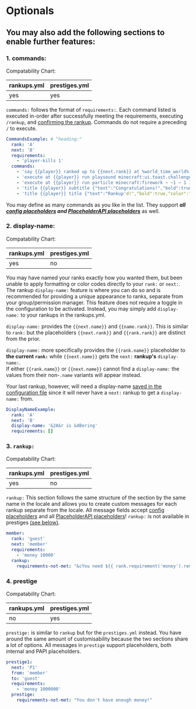 # Optionals
## You may also add the following sections to enable further features:
### 1. commands:
Compatability Chart:

rankups.yml | prestiges.yml
--- | ---
yes | yes

`commands:` follows the format of `requirements:`. Each command listed is executed in-order after successfully meeting the requirements, executing `/rankup`, and [confirming the rankup](https://github.com/okx-code/Rankup3/blob/master/src/main/resources/config.yml#L51). Commands do not require a preceding `/` to execute. 
```yaml
CommandsExample: # "heading:"
  rank: 'A'
  next: 'B'
  requirements:
    - 'player-kills 1'
  commands:
    - 'say {{player}} ranked up to {{next.rank}} at %world_time_world% in world: %world_name_world%' # requires PAPI and /papi ecloud download world
    - 'execute at {{player}} run playsound minecraft:ui.toast.challenge_complete player {{player}} ~ ~ ~' # plays a sound for the player
    - 'execute at {{player}} run particle minecraft:firework ~ ~1 ~ 1 1 1 0 30 normal' # makes a firework particle cloud on the player
    - 'title {{player}} subtitle {"text":"Congratulations!","bold":true,"color":"aqua"}' # adds a subtitle to the player's screen
    - 'title {{player}} title {"text":"Rankup'd!","bold":true,"color":"light_purple"}' # adds a title to the player's screen
```  
You may define as many commands as you like in the list. They support ***all [config placeholders](../Core-Files//Config-Placeholders.md) and [PlaceholderAPI placeholders](https://github.com/PlaceholderAPI/PlaceholderAPI/wiki/Placeholders)*** as well.
### 2. display-name:
Compatability Chart:

rankups.yml | prestiges.yml
--- | ---
yes | no

You may have named your ranks exactly how you wanted them, but been unable to apply formatting or color codes directly to your `rank:` or `next:`.  
The rankup `display-name:` feature is where you can do so and is recommended for providing a unique appearance to ranks, separate from your group/permission manager. This feature does not require a toggle in the configuration to be activated. Instead, you may simply add `display-name:` to your rankups in the rankups.yml.
 
`display-name:` provides the `{{next.name}}` and `{{name.rank}}`. This is similar to `rank:` but the placeholders `{{next.rank}}` and `{{rank.rank}}` are distinct from the prior.  

`display-name:` more specifically provides the `{{rank.name}}` placeholder to **the current `rank:`** while `{{next.name}}` gets the `next:` **rankup's** `display-name:`.  
If either `{{rank.name}}` or `{{next.name}}` cannot find a `display-name:` the values from their non-`.name` variants will appear instead.

Your last rankup, however, will need a display-name [saved in the configuration file](https://github.com/okx-code/Rankup3/blob/master/src/main/resources/config.yml#L96) since it will never have a `next:` rankup to get a `display-name:` from.     
```yaml
DisplayNameExample:
  rank: 'A'
  next: 'B'
  display-name: '&2A&r is &4Boring'
  requirements: []
```

### 3. `rankup:`
Compatability Chart:

rankups.yml | prestiges.yml
--- | ---
yes | no

`rankup:` This section follows the same structure of the section by the same name in the locale and allows you to create custom messages for each rankup separate from the locale. All message fields accept [config placeholders](../Core-Files/Config-Placeholders.md) and all [PlaceholderAPI placeholders](https://github.com/PlaceholderAPI/PlaceholderAPI/wiki/Placeholders)! `rankup:` is not available in prestiges [(see below)](./How-to-prestiges.yml.md#message-me).  
```yaml
member:
  rank: 'guest'
  next: 'member'
  requirements:
    - 'money 10000'
  rankup:
    requirements-not-met: "&cYou need ${{ rank.requirement('money').remaining | money }} more money to rankup."
```

### 4. prestige
Compatability Chart:

rankups.yml | prestiges.yml
--- | ---
no | yes

`prestige:` is similar to `rankup` but for the `prestiges.yml` instead. You have around the same amount of customisability because the two sections share a lot of options. All messages in `prestige` support placeholders, both internal and PAPI placeholders.
```yaml
prestige1:
  next: 'P1'
  from: 'member'
  to: 'guest'
  requirements:
    - 'money 1000000'
  prestige:
    requirements-not-met: "You don't have enough money!"
```
